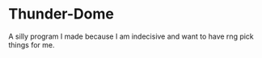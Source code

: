 # Thunder-Dome
A silly program I made because I am indecisive and want to have rng pick things for me.
